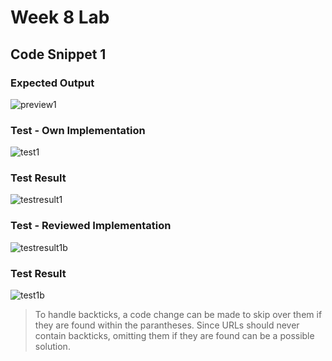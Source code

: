 # Week 8 Lab

## Code Snippet 1
### Expected Output
![preview1](https://user-images.githubusercontent.com/78109412/169719020-c60ee21e-9402-491b-b1f5-2f3684194494.JPG)

### Test - Own Implementation
![test1](https://user-images.githubusercontent.com/78109412/169719089-22c8f81d-e6c4-4b82-a554-db90a9c9f52a.JPG)

### Test Result
![testresult1](https://user-images.githubusercontent.com/78109412/169719146-d55c9a87-4586-41cf-83cc-945f2d248304.JPG)

### Test - Reviewed Implementation
![testresult1b](https://user-images.githubusercontent.com/78109412/169719520-df44734b-9ab8-4bb2-912d-09b34498a1cc.JPG)


### Test Result
![test1b](https://user-images.githubusercontent.com/78109412/169719495-47f147fa-6539-4ef0-b4be-132bbca8f609.JPG)



> To handle backticks, a code change can be made to skip over them if they are found within the parantheses.
> Since URLs should never contain backticks, omitting them if they are found can be a possible solution.
